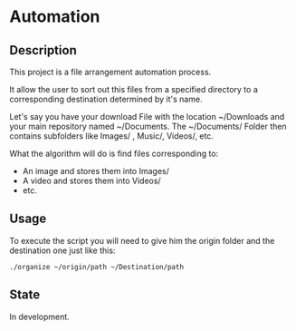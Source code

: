 # Automation

## Description

This project is a file arrangement automation process.

It allow the user to sort out this files from a specified directory to a corresponding destination determined by 
it's name.

Let's say you have your download File with the location ~/Downloads and your main repository named ~/Documents.
The ~/Documents/ Folder then contains subfolders like Images/ , Music/, Videos/, etc.

What the algorithm will do is find files corresponding to:
- An image and stores them into Images/
- A video and stores them into Videos/
- etc.

## Usage

To execute the script you will need to give him the origin folder and the destination 
one just like this: 

`./organize ~/origin/path ~/Destination/path`

## State

In development.